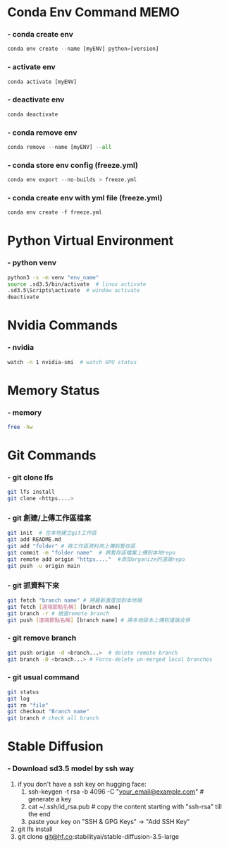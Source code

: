 # Conda Env Command MEMO
###  - conda create env
```python
conda env create --name [myENV] python=[version]
```

###  - activate env 
```python
conda activate [myENV]
```

###  - deactivate env
```python
conda deactivate
```

###  - conda remove env
```python
conda remove --name [myENV] --all
```

###  - conda store env config (freeze.yml)
```python
conda env export --no-builds > freeze.yml
```
###  - conda create env with yml file (freeze.yml)
```python
conda env create -f freeze.yml
```

# Python Virtual Environment
###  - python venv
```bash
python3 -s -m venv "env_name"  
source .sd3.5/bin/activate  # linux activate  
.sd3.5\Scripts\activate  # window activate  
deactivate  
```
# Nvidia Commands
###  - nvidia
```bash
watch -n 1 nvidia-smi  # watch GPU status
```
# Memory Status
### - memory
```bash
free -hw
```

# Git Commands
###  - git clone lfs  
```bash
git lfs install  
git clone <https....>
```

###  - git 創建/上傳工作區檔案  
```bash
git init  # 在本地建立git工作區  
git add README.md  
git add "folder" # 將工作區資料夾上傳到暫存區    
git commit -m "folder name"  # 將暫存區檔案上傳到本地repo  
git remote add origin "https...."  #添加organize的遠端repo
git push -u origin main     
```
###  - git 抓資料下來
```bash
git fetch "branch name" # 將最新進度加到本地端
git fetch [遠端節點名稱] [branch name]
git branch -r # 檢查remote branch
git push [遠端節點名稱] [branch name] # 將本地版本上傳到遠端合併
```

###  - git remove branch  
```bash
git push origin -d <branch...>  # delete remote branch  
git branch -D <branch...> # Force-delete un-merged local branches  
```

###  - git usual command  
```bash
git status  
git log  
git rm "file"
git checkout "Branch name"
git branch # check all branch
```

# Stable Diffusion
###  - Download sd3.5 model by ssh way  
1. if you don't have a ssh key on hugging face:  
   1.  ssh-keygen -t rsa -b 4096 -C "your_email@example.com" # generate a key  
   2.  cat ~/.ssh/id_rsa.pub # copy the content starting with "ssh-rsa" till the end  
   3.  paste your key on "SSH & GPG Keys" -> "Add SSH Key"  
2. git lfs install  
3. git clone git@hf.co:stabilityai/stable-diffusion-3.5-large  


